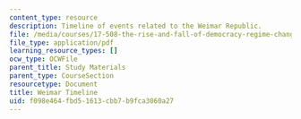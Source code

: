 ```yaml
---
content_type: resource
description: Timeline of events related to the Weimar Republic.
file: /media/courses/17-508-the-rise-and-fall-of-democracy-regime-change-spring-2002/f098e464fbd51613cbb7b9fca3060a27_weimar_timeline.pdf
file_type: application/pdf
learning_resource_types: []
ocw_type: OCWFile
parent_title: Study Materials
parent_type: CourseSection
resourcetype: Document
title: Weimar Timeline
uid: f098e464-fbd5-1613-cbb7-b9fca3060a27
---
```

